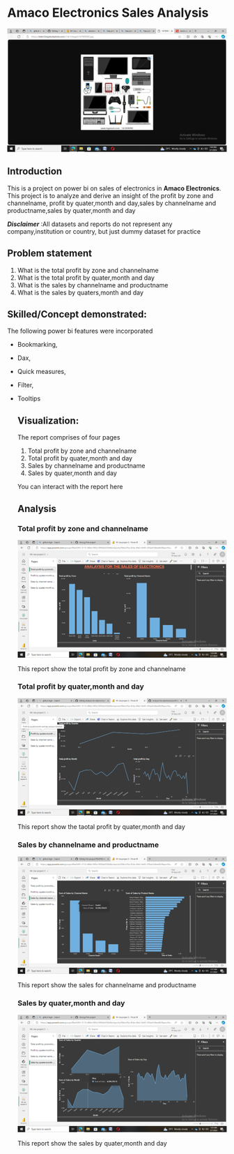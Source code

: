 # Amaco Electronics Sales Analysis
![](https://github.com/Abutujj/Analysis-for-electronics/blob/main/Coverpage.png)

## Introduction
This is a project on power bi on sales of electronics in **Amaco Electronics**.
This project is to analyze and derive an insight of the profit by zone and channelname,
profit by quater,month and day,sales by channelname and productname,sales by quater,month and day

**_Disclaimer_** :All datasets and reports do not  represent any company,institution or country,
but just dummy dataset for practice

## Problem statement
1. What is the total profit by zone and channelname
2. What is the total profit by quater,month and day
3. What is the sales by channelname and productname
4. What is the sales by quaters,month and day

## Skilled/Concept demonstrated:
The following power bi features were incorporated
- Bookmarking,
- Dax,
- Quick measures,
- Filter,
- Tooltips

  ## Visualization:
  The report comprises of four pages
  1. Total profit by zone and channelname
  2. Total profit by quater,month and day
  3. Sales by channelname and productname
  4. Sales by quater,month and day

  You can interact with the report here[](https://app.powerbi.com/groups/f8ee5491-3113-486d-995d-9956b4330d8e/reports/094ca76a-824a-49e2-8e95-256ad1b8ee00/ReportSection?experience=power-bi)

  ## Analysis

  ### Total profit by zone and channelname

  ![](https://github.com/Abutujj/Analysis-for-electronics/blob/main/profit%20by%20zone%26channel.png)

  This report show the total profit by zone and channelname

  ### Total profit by quater,month and day

  ![](https://github.com/Abutujj/Analysis-for-electronics/blob/main/profit%20by%20qauter%2Cmonth%26%20day.png)

  This report show the taotal profit by quater,month and day

  ### Sales by channelname and productname

  ![](https://github.com/Abutujj/Analysis-for-electronics/blob/main/Sales%20by%20channel%20name%20%26%20product%20name.png)

  This report show the sales for channelname and productname

  ### Sales by quater,month and day

  ![](https://github.com/Abutujj/Analysis-for-electronics/blob/main/Sales%20by%20quater%2Cmonth%2C%26day.png)

  This report show the sales by quater,month and day

  
